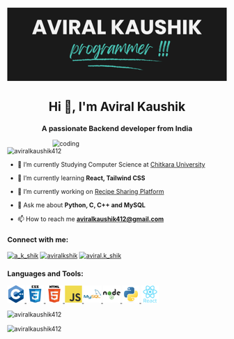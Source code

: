 ![logo](https://github.com/aviralkaushik412/aviralkaushik412/blob/main/aviral%20kaushik.png)
<h1 align="center">Hi 👋, I'm Aviral Kaushik </h1>
<h3 align="center">A passionate Backend developer from India</h3>
<img align="right" alt="coding" width="400" src="https://i.pinimg.com/originals/e8/f4/53/e8f453469a3ec97ecd354df465d73913.gif">

<p align="left"> <img src="https://komarev.com/ghpvc/?username=aviralkaushik412&label=Profile%20views&color=0e75b6&style=flat" alt="aviralkaushik412" /> </p>

- 📄 I’m currently Studying Computer Science at [Chitkara University](https://www.chitkara.edu.in/)

- 🌱 I’m currently learning **React, Tailwind CSS**

- 🔭 I’m currently working on [Recipe Sharing Platform](https://github.com/aviralkaushik412/TheTasteTrails)

- 💬 Ask me about **Python, C, C++ and MySQL**

- 📫 How to reach me **aviralkaushik412@gmail.com**

<h3 align="left">Connect with me:</h3>
<p align="left">
<a href="https://twitter.com/a_k_shik" target="blank"><img align="center" src="https://raw.githubusercontent.com/rahuldkjain/github-profile-readme-generator/master/src/images/icons/Social/twitter.svg" alt="a_k_shik" height="30" width="40" /></a>
<a href="https://linkedin.com/in/aviralkshik" target="blank"><img align="center" src="https://raw.githubusercontent.com/rahuldkjain/github-profile-readme-generator/master/src/images/icons/Social/linked-in-alt.svg" alt="aviralkshik" height="30" width="40" /></a>
<a href="https://instagram.com/aviral.k_shik" target="blank"><img align="center" src="https://raw.githubusercontent.com/rahuldkjain/github-profile-readme-generator/master/src/images/icons/Social/instagram.svg" alt="aviral.k_shik" height="30" width="40" /></a>
</p>

<h3 align="left">Languages and Tools:</h3>
<p align="left"> <a href="https://www.w3schools.com/cpp/" target="_blank" rel="noreferrer"> <img src="https://raw.githubusercontent.com/devicons/devicon/master/icons/cplusplus/cplusplus-original.svg" alt="cplusplus" width="40" height="40"/> </a> <a href="https://www.w3schools.com/css/" target="_blank" rel="noreferrer"> <img src="https://raw.githubusercontent.com/devicons/devicon/master/icons/css3/css3-original-wordmark.svg" alt="css3" width="40" height="40"/> </a> <a href="https://www.w3.org/html/" target="_blank" rel="noreferrer"> <img src="https://raw.githubusercontent.com/devicons/devicon/master/icons/html5/html5-original-wordmark.svg" alt="html5" width="40" height="40"/> </a> <a href="https://developer.mozilla.org/en-US/docs/Web/JavaScript" target="_blank" rel="noreferrer"> <img src="https://raw.githubusercontent.com/devicons/devicon/master/icons/javascript/javascript-original.svg" alt="javascript" width="40" height="40"/> </a> <a href="https://www.mysql.com/" target="_blank" rel="noreferrer"> <img src="https://raw.githubusercontent.com/devicons/devicon/master/icons/mysql/mysql-original-wordmark.svg" alt="mysql" width="40" height="40"/> </a> <a href="https://nodejs.org" target="_blank" rel="noreferrer"> <img src="https://raw.githubusercontent.com/devicons/devicon/master/icons/nodejs/nodejs-original-wordmark.svg" alt="nodejs" width="40" height="40"/> </a> <a href="https://www.python.org" target="_blank" rel="noreferrer"> <img src="https://raw.githubusercontent.com/devicons/devicon/master/icons/python/python-original.svg" alt="python" width="40" height="40"/> </a> <a href="https://reactjs.org/" target="_blank" rel="noreferrer"> <img src="https://raw.githubusercontent.com/devicons/devicon/master/icons/react/react-original-wordmark.svg" alt="react" width="40" height="40"/> </a> </p>

<p><img align="center" src="https://github-readme-stats.vercel.app/api/top-langs?username=aviralkaushik412&show_icons=true&locale=en&layout=compact" alt="aviralkaushik412" /></p>

<p><img align="center" src="https://github-readme-streak-stats.herokuapp.com/?user=aviralkaushik412&" alt="aviralkaushik412" /></p>
